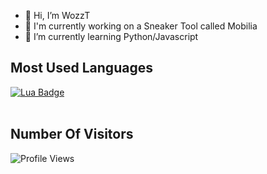 - 👋 Hi, I’m WozzT
- 🔨 I'm currently working on a Sneaker Tool called Mobilia
- 🔎 I’m currently learning Python/Javascript

## Most Used Languages

[![Lua Badge](https://img.shields.io/badge/-Lua-1B53C5?style=for-the-badge&labelColor=black&logo=Lua&logoColor=1B53C5)](#)
<br />
<br />

## Number Of Visitors

![Profile Views](http://estruyf-github.azurewebsites.net/api/VisitorHit?user=Wozzt&repo=github-visitors-badge&countColorcountColor&countColor=%237B1E7A)


